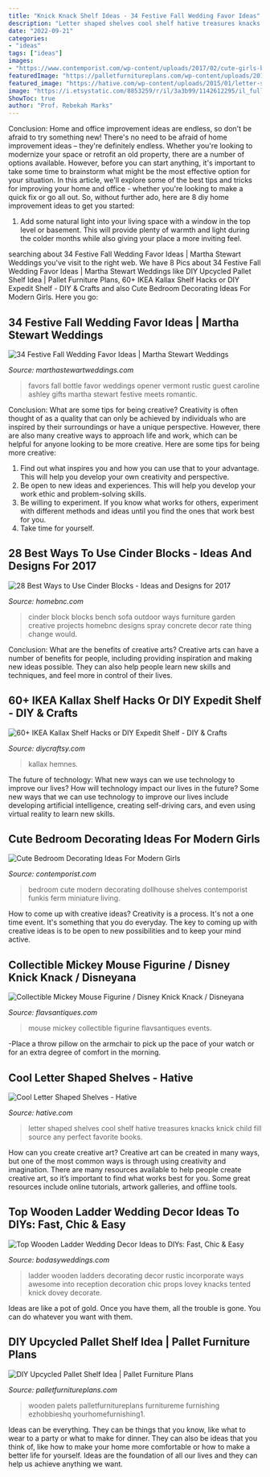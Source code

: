 ```yaml
---
title: "Knick Knack Shelf Ideas - 34 Festive Fall Wedding Favor Ideas"
description: "Letter shaped shelves cool shelf hative treasures knacks knick child fill source any perfect favorite books"
date: "2022-09-21"
categories:
- "ideas"
tags: ["ideas"]
images:
- "https://www.contemporist.com/wp-content/uploads/2017/02/cute-girls-bedroom-wall-dollhouse-200217-1219-06-800x1307.jpg"
featuredImage: "https://palletfurnitureplans.com/wp-content/uploads/2016/07/handmade-pallet-wall-display-shelf-600x900.jpg"
featured_image: "https://hative.com/wp-content/uploads/2015/01/letter-shaped-shelves/3-letter-shaped-shelves.jpg"
image: "https://i.etsystatic.com/8853259/r/il/3a3b99/1142612295/il_fullxfull.1142612295_nnmf.jpg"
ShowToc: true
author: "Prof. Rebekah Marks"
---
```



Conclusion: Home and office improvement ideas are endless, so don't be afraid to try something new!
There's no need to be afraid of home improvement ideas – they're definitely endless. Whether you're looking to modernize your space or retrofit an old property, there are a number of options available. However, before you can start anything, it's important to take some time to brainstorm what might be the most effective option for your situation. In this article, we'll explore some of the best tips and tricks for improving your home and office - whether you're looking to make a quick fix or go all out. So, without further ado, here are 8 diy home improvement ideas to get you started: 
1) Add some natural light into your living space with a window in the top level or basement. This will provide plenty of warmth and light during the colder months while also giving your place a more inviting feel.

	

		
searching about 34 Festive Fall Wedding Favor Ideas | Martha Stewart Weddings you've visit to the right web. We have 8 Pics about 34 Festive Fall Wedding Favor Ideas | Martha Stewart Weddings like DIY Upcycled Pallet Shelf Idea | Pallet Furniture Plans, 60+ IKEA Kallax Shelf Hacks or DIY Expedit Shelf - DIY &amp; Crafts and also Cute Bedroom Decorating Ideas For Modern Girls. Here you go:
		
    
## 34 Festive Fall Wedding Favor Ideas | Martha Stewart Weddings

<img loading=lazy src="https://static.onecms.io/wp-content/uploads/sites/36/2011/07/19121340/fall-wedding-favors-ashley-caroline-0917.jpg" onerror="this.onerror=null;this.src='https://tse3.mm.bing.net/th?id=OIP.1BvDl518iEbTt1QCWjsjtgHaLG&amp;pid=15.1';" alt="34 Festive Fall Wedding Favor Ideas | Martha Stewart Weddings">

_Source: marthastewartweddings.com_

>favors fall bottle favor weddings opener vermont rustic guest caroline ashley gifts martha stewart festive meets romantic. 

	

Conclusion: What are some tips for being creative?
Creativity is often thought of as a quality that can only be achieved by individuals who are inspired by their surroundings or have a unique perspective. However, there are also many creative ways to approach life and work, which can be helpful for anyone looking to be more creative. Here are some tips for being more creative: 
1) Find out what inspires you and how you can use that to your advantage. This will help you develop your own creativity and perspective. 
2) Be open to new ideas and experiences. This will help you develop your work ethic and problem-solving skills. 
3) Be willing to experiment. If you know what works for others, experiment with different methods and ideas until you find the ones that work best for you. 
4) Take time for yourself.

    
## 28 Best Ways To Use Cinder Blocks - Ideas And Designs For 2017

<img loading=lazy src="https://cdn.homebnc.com/homeimg/2017/06/16-ways-to-use-cinder-blocks-ideas-homebnc.jpg" onerror="this.onerror=null;this.src='https://tse4.mm.bing.net/th?id=OIP.Pbc9qxZ8KKWwmx61dlS9bgHaE8&amp;pid=15.1';" alt="28 Best Ways to Use Cinder Blocks - Ideas and Designs for 2017">

_Source: homebnc.com_

>cinder block blocks bench sofa outdoor ways furniture garden creative projects homebnc designs spray concrete decor rate thing change would. 

	

Conclusion: What are the benefits of creative arts?
Creative arts can have a number of benefits for people, including providing inspiration and making new ideas possible. They can also help people learn new skills and techniques, and feel more in control of their lives.

    
## 60+ IKEA Kallax Shelf Hacks Or DIY Expedit Shelf - DIY &amp; Crafts

<img loading=lazy src="https://cdn.diycraftsy.com/wp-content/uploads/2017/05/DIY-IKEA-Kallax-and-Hemnes-Craft-Storage-Unit.jpg" onerror="this.onerror=null;this.src='https://tse1.mm.bing.net/th?id=OIP.Z78UVWYu8tf8C6ErmgJc6AHaLH&amp;pid=15.1';" alt="60+ IKEA Kallax Shelf Hacks or DIY Expedit Shelf - DIY &amp; Crafts">

_Source: diycraftsy.com_

>kallax hemnes. 

	

The future of technology: What new ways can we use technology to improve our lives?
How will technology impact our lives in the future? Some new ways that we can use technology to improve our lives include developing artificial intelligence, creating self-driving cars, and even using virtual reality to learn new skills.

    
## Cute Bedroom Decorating Ideas For Modern Girls

<img loading=lazy src="https://www.contemporist.com/wp-content/uploads/2017/02/cute-girls-bedroom-wall-dollhouse-200217-1219-06-800x1307.jpg" onerror="this.onerror=null;this.src='https://tse2.mm.bing.net/th?id=OIP.FMVBWqu1zWtKWYvImMlfoAHaMG&amp;pid=15.1';" alt="Cute Bedroom Decorating Ideas For Modern Girls">

_Source: contemporist.com_

>bedroom cute modern decorating dollhouse shelves contemporist funkis ferm miniature living. 

	

How to come up with creative ideas?
Creativity is a process. It's not a one time event. It's something that you do everyday. The key to coming up with creative ideas is to be open to new possibilities and to keep your mind active.

    
## Collectible Mickey Mouse Figurine / Disney Knick Knack / Disneyana

<img loading=lazy src="https://i.etsystatic.com/8853259/r/il/3a3b99/1142612295/il_fullxfull.1142612295_nnmf.jpg" onerror="this.onerror=null;this.src='https://tse1.mm.bing.net/th?id=OIP.xJacKOnOMw1Nj3GDiImihQHaLf&amp;pid=15.1';" alt="Collectible Mickey Mouse Figurine / Disney Knick Knack / Disneyana">

_Source: flavsantiques.com_

>mouse mickey collectible figurine flavsantiques events. 

	

-Place a throw pillow on the armchair to pick up the pace of your watch or for an extra degree of comfort in the morning.

    
## Cool Letter Shaped Shelves - Hative

<img loading=lazy src="https://hative.com/wp-content/uploads/2015/01/letter-shaped-shelves/3-letter-shaped-shelves.jpg" onerror="this.onerror=null;this.src='https://tse4.mm.bing.net/th?id=OIP.W-3vv2lKc20Y4c4n49Px3AHaJ4&amp;pid=15.1';" alt="Cool Letter Shaped Shelves - Hative">

_Source: hative.com_

>letter shaped shelves cool shelf hative treasures knacks knick child fill source any perfect favorite books. 

	

How can you create creative art?
Creative art can be created in many ways, but one of the most common ways is through using creativity and imagination. There are many resources available to help people create creative art, so it’s important to find what works best for you. Some great resources include online tutorials, artwork galleries, and offline tools.

    
## Top Wooden Ladder Wedding Decor Ideas To DIYs: Fast, Chic &amp; Easy

<img loading=lazy src="https://bodasyweddings.com/wp-content/uploads/2018/03/wooden-ladder-decorating-ideas.jpg" onerror="this.onerror=null;this.src='https://tse2.mm.bing.net/th?id=OIP.vx7Q8SgYc3tBb03bc1c7nQHaJ4&amp;pid=15.1';" alt="Top Wooden Ladder Wedding Decor Ideas to DIYs: Fast, Chic &amp; Easy">

_Source: bodasyweddings.com_

>ladder wooden ladders decorating decor rustic incorporate ways awesome into reception decoration chic props lovey knacks tented knick dovey decorate. 

	

Ideas are like a pot of gold. Once you have them, all the trouble is gone. You can do whatever you want with them.

    
## DIY Upcycled Pallet Shelf Idea | Pallet Furniture Plans

<img loading=lazy src="https://palletfurnitureplans.com/wp-content/uploads/2016/07/handmade-pallet-wall-display-shelf-600x900.jpg" onerror="this.onerror=null;this.src='https://tse3.mm.bing.net/th?id=OIP.vV9P_Lk8HFtQY9UwFEZj1wHaLH&amp;pid=15.1';" alt="DIY Upcycled Pallet Shelf Idea | Pallet Furniture Plans">

_Source: palletfurnitureplans.com_

>wooden palets palletfurnitureplans furnitureme furnishing ezhobbieshq yourhomefurnishing1. 

	

Ideas can be everything. They can be things that you know, like what to wear to a party or what to make for dinner. They can also be ideas that you think of, like how to make your home more comfortable or how to make a better life for yourself. Ideas are the foundation of all our lives and they can help us achieve anything we want.

